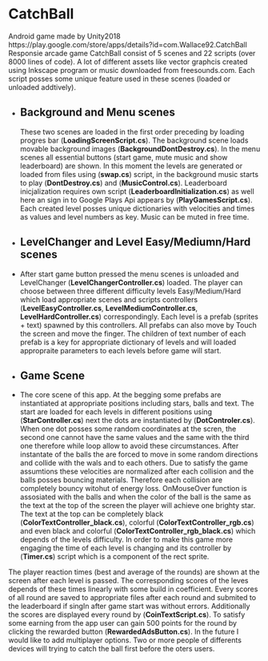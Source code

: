 



# CatchBall 
<!DOCTYPE html>
<html>
<head>
  <meta charset="utf-8">
  <meta name="viewport" content="width=device-width">

</head>
<body>
 Android game made by Unity2018 <br>
  https://play.google.com/store/apps/details?id=com.Wallace92.CatchBall  <br>
  Responsie arcade game CatchBall consist of 5 scenes and 22 scripts (over 8000 lines of code). A lot of different assets like vector graphcis created using Inkscape program or music downloaded from freesounds.com. Each script posses some unique feature used in these scenes (loaded or unloaded addtively).
  
<ul>
  <li> <h2> Background and Menu scenes </h2></li>
  <p>
 These two scenes are loaded in the first order preceding by loading progres bar (<b>LoadingScreenScript.cs</b>). The background scene loads movable background images (<b>BackgroundDontDestroy.cs</b>). In the menu scenes all essential buttons  (start game, mute music and show leaderboard) are shown. In this moment the levels are generated or loaded from files using  (<b>swap.cs</b>) script, in the background music starts to play (<b>DontDestroy.cs</b>) and (<b>MusicControl.cs</b>). Leaderboard inicjalization requires own script (<b>LeaderboardInitialization.cs</b>) as well here an sign in to Google Plays Api appears by (<b>PlayGamesScript.cs</b>). Each created level posses unique dictionaries with velocities and times as values and level numbers as key. Music can be muted in free time. 
</p>
  <p>
   <li> <h2> LevelChanger and Level Easy/Mediumn/Hard scenes </h2></li>
  <li>After start game button pressed the menu scenes is unloaded and LevelChanger (<b>LevelChangerController.cs</b>) loaded. The player can choose between three different difficulty levels Easy/Medium/Hard which load appropriate scenes and scripts controllers (<b>LevelEasyController.cs</b>, <b>LevelMediumController.cs</b>, <b>LevelHardController.cs</b>) correspondingly. Each level is a prefab (sprites + text) spawned by this controllers. All prefabs can also move by Touch the screen and move the finger. The children of text number of each prefab is a key for appropriate dictionary of levels and will loaded appropraite parameters to each levels before game will start. </li>
  </p>
  
   <p>
   <li> <h2> Game Scene </h2></li>
  <li>The core scene of this app. At the begging some prefabs are instantiated at appropriate positions including stars, balls and text. The start are loaded for each levels in different positions using (<b>StarController.cs</b>) next the dots are instantiated by (<b>DotControler.cs</b>). When one dot posses some random coordinates at the scren, the second one cannot have the same values and the same with the third one therefore while loop allow to avoid these circumstances. After instantate of the balls the are forced to move in some random directions and collide with the wals and to each others. Due to satisfy the game assumtions these velocities are normalized after each collision and the balls posses bouncing materials. Therefore each collision are completely bouncy witohut of energy loss. OnMouseOver function is assosiated with the balls and when the color of the ball is the same as the text at the top of the screen the player will achieve one brighty star. The text at the top can be completely black (<b>ColorTextController_black.cs</b>), colorful (<b>ColorTextController_rgb.cs</b>) and even black and colorful (<b>ColorTextController_rgb_black.cs</b>) which depends of the levels difficulty. In order to make this game more engaging the time of each level is changing and its controller by (<b>Timer.cs</b>) script which is a component of the rect sprite. <br> </li>
  </p>
  
</ul>
The player reaction times (best and average of the rounds) are shown at the screen after each level is passed. The corresponding scores of the leves depends of these times linearly with some build in coefficient. Every scores of all round are saved to appropriate files after each round and submited to the leaderboard if singIn after game start was without errors. Additionally the scores are displayed every round by (<b>CoinTextScript.cs</b>). To satisfy some earning from the app user can gain 500 points for the round by clicking the rewarded button (<b>RewardedAdsButton.cs</b>). In the future I would like to add multiplayer options. Two or more people of differents devices will trying to catch the ball first before the oters users. 
</body>
</html>
